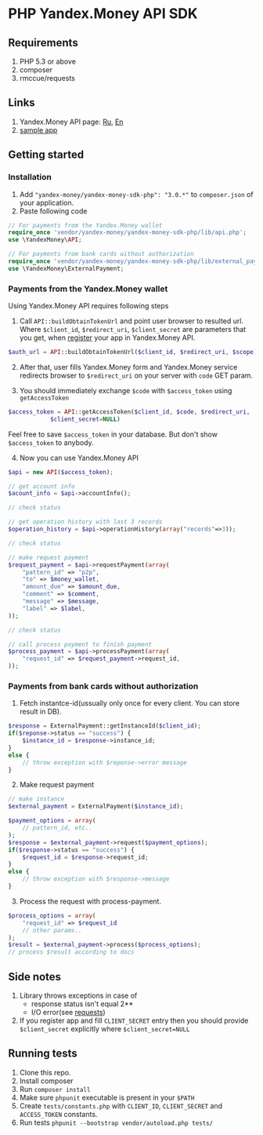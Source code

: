 # PHP Yandex.Money API SDK

## Requirements

1. PHP 5.3 or above
2. composer
3. rmccue/requests

## Links

1. Yandex.Money API page: [Ru](http://api.yandex.ru/money/), [En](http://api.yandex.com/money/)
2. [sample app](https://github.com/raymank26/yandex-money-php-simplified-sample)

## Getting started

### Installation

1. Add `"yandex-money/yandex-money-sdk-php": "3.0.*"` to `composer.json` of your application.
2. Paste following code

```php
// For payments from the Yandex.Money wallet
require_once 'vendor/yandex-money/yandex-money-sdk-php/lib/api.php';
use \YandexMoney\API;

// For payments from bank cards without authorization
require_once 'vendor/yandex-money/yandex-money-sdk-php/lib/external_payment.php';
use \YandexMoney\ExternalPayment;
```

### Payments from the Yandex.Money wallet

Using Yandex.Money API requires following steps

1. Call `API::buildObtainTokenUrl` and point user browser to resulted url. Where `$client_id`, `$redirect_uri`, `$client_secret` are
parameters that you get, when [register](https://sp-money.yandex.ru/myservices/new.xml) your app in Yandex.Money API.

```php
$auth_url = API::buildObtainTokenUrl($client_id, $redirect_uri, $scope)
```

2. After that, user fills Yandex.Money form and Yandex.Money service redirects browser
to `$redirect_uri` on your server with `code` GET param.

3. You should immediately exchange `$code` with `$access_token` using `getAccessToken`
```php
$access_token = API::getAccessToken($client_id, $code, $redirect_uri,
            $client_secret=NULL)
```
Feel free to save `$access_token` in your database. But don't show `$access_token`
to anybody.

4. Now you can use Yandex.Money API
```php
$api = new API($access_token);

// get account info
$acount_info = $api->accountInfo();

// check status 

// get operation history with last 3 records
$operation_history = $api->operationHistory(array("records"=>3));

// check status 

// make request payment
$request_payment = $api->requestPayment(array(
    "pattern_id" => "p2p",
    "to" => $money_wallet,
    "amount_due" => $amount_due,
    "comment" => $comment,
    "message" => $message,
    "label" => $label,
));

// check status 

// call process payment to finish payment
$process_payment = $api->processPayment(array(
    "request_id" => $request_payment->request_id,
));
```

### Payments from bank cards without authorization

1. Fetch instantce-id(ussually only once for every client. You can store
result in DB).

```php
$response = ExternalPayment::getInstanceId($client_id);
if($reponse->status == "success") {
    $instance_id = $response->instance_id;
}
else {
    // throw exception with $reponse->error message
}
```

2. Make request payment

```php
// make instance
$external_payment = ExternalPayment($instance_id);

$payment_options = array(
    // pattern_id, etc..
);
$response = $external_payment->request($payment_options);
if($response->status == "success") {
    $request_id = $response->request_id;
}
else {
    // throw exception with $response->message
}
```

3. Process the request with process-payment. 

```php
$process_options = array(
    "request_id" => $request_id
    // other params..
);
$result = $external_payment->process($process_options);
// process $result according to docs
```

## Side notes

1. Library throws exceptions in case of
    * response status isn't equal 2**
    * I/O error(see [requests](https://github.com/rmccue/Requests))
2. If you register app and fill `CLIENT_SECRET` entry then you should
provide `$client_secret` explicitly where `$client_secret=NULL`

## Running tests

1. Clone this repo.
2. Install composer
3. Run `composer install`
4. Make sure `phpunit` executable is present in your `$PATH`
5. Create `tests/constants.php` with `CLIENT_ID`, `CLIENT_SECRET` and `ACCESS_TOKEN`
constants. 
6. Run tests `phpunit --bootstrap vendor/autoload.php tests/`



